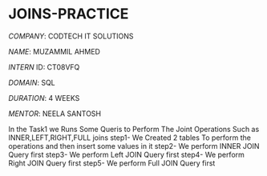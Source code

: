 # JOINS-PRACTICE

*COMPANY*: CODTECH IT SOLUTIONS 

*NAME*: MUZAMMIL AHMED

*INTERN* ID: CT08VFQ

*DOMAIN*: SQL

*DURATION*: 4 WEEKS

*MENTOR*: NEELA SANTOSH

In the Task1 we Runs Some Queris to Perform The Joint Operations Such as INNER,LEFT,RIGHT,FULL joins 
step1- We Created 2 tables To perform the operations and then insert some values in it 
step2- We perform INNER JOIN Query first 
step3- We perform Left JOIN Query first 
step4- We perform Right JOIN Query first
step5- We perform Full JOIN Query first 
